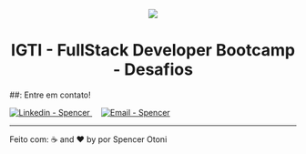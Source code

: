  <p align="center">
  <img src="https://res.cloudinary.com/stefanosaffran/image/upload/v1594655952/igti/xrqczgfrqnugg8ztjueu.png" />
</p>

  <h1 align="center" >IGTI - FullStack Developer Bootcamp - Desafios</h1>
<!--
  <p align="center">
  <a href="stefanosaffran.com">
    <img alt="Made by Stefano" src="https://img.shields.io/badge/made%20by-Stefano Saffran-%2300AFA2">
    <img alt="Project top programing language" src="https://img.shields.io/github/languages/top/StefanoSaffran/bootcamp-fullstack-igti?color=00AFA2">
    <img alt="Project programing languages count" src="https://img.shields.io/github/languages/count/StefanoSaffran/bootcamp-fullstack-igti?color=00AFA2">
    <img alt="Repository size" src="https://img.shields.io/github/repo-size/StefanoSaffran/bootcamp-fullstack-igti?color=00AFA2">
  </a>
</p>
-->

##: Entre em contato!

<a href="https://www.linkedin.com/in/spencer-otoni-desenvolvedor/" target="_blank" >
  <img alt="Linkedin - Spencer" src="https://img.shields.io/badge/Linkedin--%23F8952D?style=social&logo=linkedin">
</a>&nbsp;&nbsp;&nbsp;
<a href="mailto:sspencerotoni@gmail.com" target="_blank" >
  <img alt="Email - Spencer" src="https://img.shields.io/badge/Email--%23F8952D?style=social&logo=gmail">
</a> 

---

Feito com: ☕ and ❤️ by por Spencer Otoni
